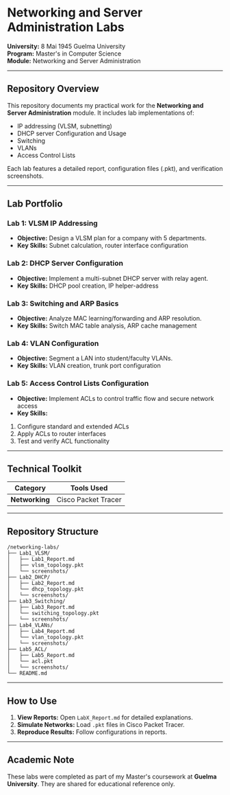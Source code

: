 
# **Networking and Server Administration Labs**  
**University:** 8 Mai 1945 Guelma University  
**Program:** Master's in Computer Science  
**Module:** Networking and Server Administration  


---

## **Repository Overview**  
This repository documents my practical work for the **Networking and Server Administration** module. It includes lab implementations of:  
- IP addressing (VLSM, subnetting)  
- DHCP server Configuration and Usage  
- Switching  
- VLANs
- Access Control Lists

Each lab features a detailed report, configuration files (.pkt), and verification screenshots.  

---

## **Lab Portfolio**  

### **Lab 1: VLSM IP Addressing**  
- **Objective:** Design a VLSM plan for a company with 5 departments.  
- **Key Skills:** Subnet calculation, router interface configuration



### **Lab 2: DHCP Server Configuration**  
- **Objective:** Implement a multi-subnet DHCP server with relay agent.
- **Key Skills:** DHCP pool creation, IP helper-address


### **Lab 3: Switching and ARP Basics**  
- **Objective:** Analyze MAC learning/forwarding and ARP resolution.
- **Key Skills:** Switch MAC table analysis, ARP cache management


### **Lab 4: VLAN Configuration**  
- **Objective:** Segment a LAN into student/faculty VLANs.
- **Key Skills:** VLAN creation, trunk port configuration


### **Lab 5: Access Control Lists Configuration**  
- **Objective:** Implement ACLs to control traffic flow and secure network access
- **Key Skills:**
1. Configure standard and extended ACLs
2. Apply ACLs to router interfaces
3. Test and verify ACL functionality

---

## **Technical Toolkit**  
| Category       | Tools Used |  
|----------------|------------|  
| **Networking** | Cisco Packet Tracer |  

---

## **Repository Structure**  
```plaintext
/networking-labs/
├── Lab1_VLSM/
│   ├── Lab1_Report.md
│   ├── vlsm_topology.pkt
│   └── screenshots/
├── Lab2_DHCP/
│   ├── Lab2_Report.md
│   └── dhcp_topology.pkt
│   └── screenshots/
├── Lab3_Switching/
│   ├── Lab3_Report.md
│   └── switching_topology.pkt
│   └── screenshots/
├── Lab4_VLANs/
│   ├── Lab4_Report.md
│   └── vlan_topology.pkt
│   └── screenshots/
├── Lab5_ACL/
│   ├── Lab5_Report.md
│   └── acl.pkt
│   └── screenshots/
└── README.md 
```

---

## **How to Use**  
1. **View Reports:** Open `LabX_Report.md` for detailed explanations.  
2. **Simulate Networks:** Load `.pkt` files in Cisco Packet Tracer.  
3. **Reproduce Results:** Follow configurations in reports.  

---

## **Academic Note**  
These labs were completed as part of my Master's coursework at **Guelma University**. They are shared for educational reference only.  
